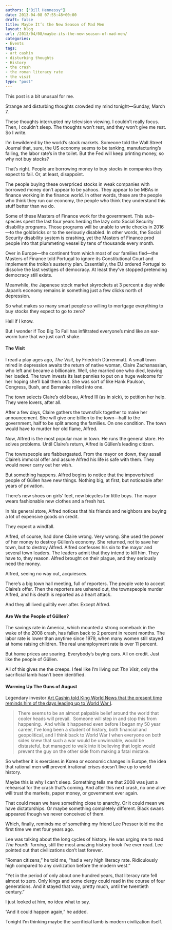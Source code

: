 ```yaml
---
authors: ["Bill Hennessy"]
date: 2013-04-08 07:55:48+00:00
draft: false
title: Maybe It’s the New Season of Mad Men
layout: blog
url: /2013/04/08/maybe-its-the-new-season-of-mad-men/
categories:
- Events
tags:
- art cashin
- disturbing thoughts
- History
- the crash
- the roman literacy rate
- the visit
type: "post"
---
```


This post is a bit unusual for me.

Strange and disturbing thoughts crowded my mind tonight—Sunday, March 7.

These thoughts interrupted my television viewing. I couldn’t really focus. Then, I couldn’t sleep. The thoughts won’t rest, and they won’t give me rest. So I write.

I’m bewildered by the world’s stock markets. Someone told the Wall Street Journal that, sure, the US economy seems to be tanking, manufacturing’s falling, the labor rate’s in the toilet. But the Fed will keep printing money, so why not buy stocks?

That’s right. People are borrowing money to buy stocks in companies they expect to fail. Or, at least, disappoint.

The people buying these overpriced stocks in weak companies with borrowed money don’t appear to be yahoos. They appear to be MBAs in finance working in the finance world. In other words, these are the people who think they run our economy, the people who think they understand this stuff better than we do.

Some of these Masters of Finance work for the government. This sub-species spent the last four years herding the lazy onto Social Security disability programs. Those programs will be unable to write checks in 2016—to the goldbricks or to the seriously disabled. In other words, the Social Security disability system is crashing, yet the Masters of Finance prod people into that plummeting vessel by tens of thousands every month.

Over in Europe—the continent from which most of our families fled—the Masters of Finance told Portugal to ignore its Constitutional Court and implement the troika’s austerity plan. Essentially, the EU ordered Portugal to dissolve the last vestiges of democracy. At least they’ve stopped pretending democracy still exists.

Meanwhile, the Japanese stock market skyrockets at 3 percent a day while Japan’s economy remains in something just a few clicks north of depression.

So what makes so many smart people so willing to mortgage everything to buy stocks they expect to go to zero?

Hell if I know.

But I wonder if Too Big To Fail has infiltrated everyone’s mind like an ear-worm tune that we just can’t shake.


#### The Visit


I read a play ages ago, _The Visit_, by Friedrich Dürrenmatt. A small town mired in depression awaits the return of native woman, Claire Zachanassian, who left and became a billionaire. Well, she married one who died, leaving her loaded. The town invests its last pennies to put on a huge welcome for her hoping she’ll bail them out. She was sort of like Hank Paulson, Congress, Bush, and Bernanke rolled into one.

The town selects Claire’s old beau, Alfred Ill (as in sick), to petition her help. They were lovers, after all.

After a few days, Claire gathers the townsfolk together to make her announcement. She will give one billion to the town—half to the government, half to be split among the families. On one condition. The town would have to murder her old flame, Alfred.

Now, Alfred is the most popular man in town. He runs the general store. He solves problems. Until Claire’s return, Alfred is Güllen’s leading citizen.

The townspeople are flabbergasted. From the mayor on down, they assail Claire’s immoral offer and assure Alfred his life is safe with them. They would never carry out her wish.

But something happens. Alfred begins to notice that the impoverished people of Güllen have new things. Nothing big, at first, but noticeable after years of privation.

There’s new shoes on girls’ feet, new bicycles for little boys. The mayor wears fashionable new clothes and a fresh hat.

In his general store, Alfred notices that his friends and neighbors are buying a lot of expensive goods on credit.

They expect a windfall.

Alfred, of course, had done Claire wrong. Very wrong. She used the power of her money to destroy Güllen’s economy. She returned, not to save her town, but to destroy Alfred. Alfred confesses his sin to the mayor and several town leaders. The leaders admit that they intend to kill him. They have to, they reason. Alfred brought on their plague, and they seriously need the money.

Alfred, seeing no way out, acquiesces.

There’s a big town hall meeting, full of reporters. The people vote to accept Claire’s offer. Then the reporters are ushered out, the townspeople murder Alfred, and his death is reported as a heart attack.

And they all lived guiltily ever after. Except Alfred.


#### Are We the People of Güllen?


The savings rate in America, which mounted a strong comeback in the wake of the 2008 crash, has fallen back to 2 percent in recent months. The labor rate is lower than anytime since 1979, when many women still stayed at home raising children. The real unemployment rate is over 11 percent.

But home prices are soaring. Everybody’s buying cars. All on credit. Just like the people of Güllen.

All of this gives me the creeps. I feel like I’m living out _The Visit_, only the sacrificial lamb hasn’t been identified.


#### Warming Up The Guns of August


Legendary investor [Art Cashin told King World News that the present time reminds him of the days leading up to World War I](https://kingworldnews.com/kingworldnews/KWN_DailyWeb/Entries/2013/4/5_Art_Cashin_-_Aftermath_of_Cyprus,_Fear,_Contagion_%26_Crisis.html).


> There seems to be an almost palpable belief around the world that cooler heads will prevail.  Someone will step in and stop this from happening.  And while it happened even before I began my 50 year career, I’ve long been a student of history, both financial and geopolitical, and I think back to World War I when everyone on both sides knew that such a war would be unwinnable, would be distasteful, but managed to walk into it believing that logic would prevent the guy on the other side from making a fatal mistake.

So whether it is exercises in Korea or economic changes in Europe, the idea that rational men will prevent irrational crises doesn’t live up to world history.


Maybe this is why I can’t sleep. Something tells me that 2008 was just a rehearsal for the crash that’s coming. And after this next crash, no one alive will trust the markets, paper money, or government ever again.

That could mean we have something close to anarchy. Or it could mean we have dictatorships. Or maybe something completely different. Black swans appeared though we never conceived of them.

Which, finally, reminds me of something my friend Lee Presser told me the first time we met four years ago.

Lee was talking about the long cycles of history. He was urging me to read _The Fourth Turning_, still the most amazing history book I’ve ever read. Lee pointed out that civilizations don’t last forever.

“Roman citizens,” he told me, “had a very high literacy rate. Ridiculously high compared to any civilization before the modern west.”

“Yet in the period of only about one hundred years, that literacy rate fell almost to zero. Only kings and some clergy could read in the course of four generations. And it stayed that way, pretty much, until the twentieth century.”

I just looked at him, no idea what to say.

“And it could happen again,” he added.

Tonight I’m thinking maybe the sacrificial lamb is modern civilization itself.
